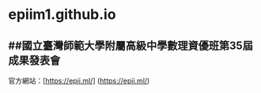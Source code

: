 # epiim1.github.io
##國立臺灣師範大學附屬高級中學數理資優班第35屆成果發表會 
----
官方網站：[https://epii.ml/]
(https://epii.ml/)


